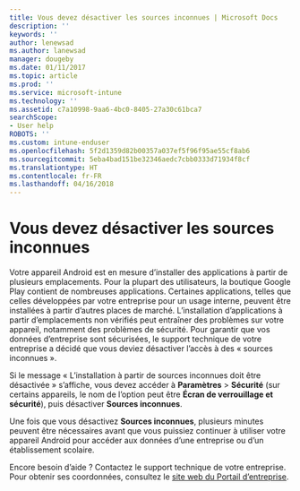 ```yaml
---
title: Vous devez désactiver les sources inconnues | Microsoft Docs
description: ''
keywords: ''
author: lenewsad
ms.author: lanewsad
manager: dougeby
ms.date: 01/11/2017
ms.topic: article
ms.prod: ''
ms.service: microsoft-intune
ms.technology: ''
ms.assetid: c7a10998-9aa6-4bc0-8405-27a30c61bca7
searchScope:
- User help
ROBOTS: ''
ms.custom: intune-enduser
ms.openlocfilehash: 5f2d1359d82b00357a037ef5f96f95ae55cf8ab6
ms.sourcegitcommit: 5eba4bad151be32346aedc7cbb0333d71934f8cf
ms.translationtype: HT
ms.contentlocale: fr-FR
ms.lasthandoff: 04/16/2018
---
```

# <a name="you-need-to-turn-off-unknown-sources"></a>Vous devez désactiver les sources inconnues

Votre appareil Android est en mesure d’installer des applications à partir de plusieurs emplacements. Pour la plupart des utilisateurs, la boutique Google Play contient de nombreuses applications. Certaines applications, telles que celles développées par votre entreprise pour un usage interne, peuvent être installées à partir d’autres places de marché. L’installation d’applications à partir d’emplacements non vérifiés peut entraîner des problèmes sur votre appareil, notamment des problèmes de sécurité. Pour garantir que vos données d’entreprise sont sécurisées, le support technique de votre entreprise a décidé que vous deviez désactiver l’accès à des « sources inconnues ».

Si le message « L’installation à partir de sources inconnues doit être désactivée » s’affiche, vous devez accéder à **Paramètres** > **Sécurité** (sur certains appareils, le nom de l’option peut être **Écran de verrouillage et sécurité**), puis désactiver **Sources inconnues**.

Une fois que vous désactivez **Sources inconnues**, plusieurs minutes peuvent être nécessaires avant que vous puissiez continuer à utiliser votre appareil Android pour accéder aux données d’une entreprise ou d’un établissement scolaire.

Encore besoin d’aide ? Contactez le support technique de votre entreprise. Pour obtenir ses coordonnées, consultez le [site web du Portail d’entreprise](https://portal.manage.microsoft.com#HelpDeskDialog).
